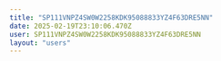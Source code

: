 ```yaml
---
title: "SP111VNPZ4SW0W2258KDK95088833YZ4F63DRE5NN"
date: 2025-02-19T23:10:06.470Z
user: SP111VNPZ4SW0W2258KDK95088833YZ4F63DRE5NN
layout: "users"
---
```

    